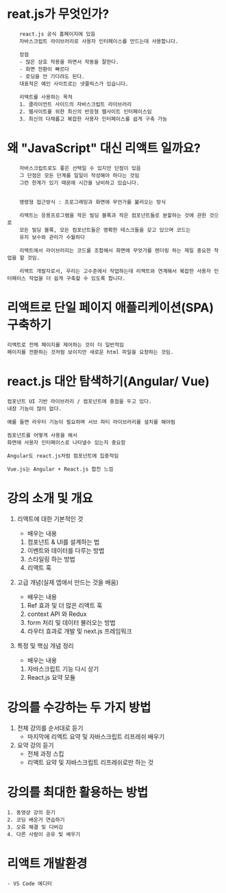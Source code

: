 # reat.js가 무엇인가?

```
    react.js 공식 홈페이지에 있음
    자바스크립트 라이브러리로 사용자 인터페이스를 만드는데 사용합니다.

    장점
    - 많은 상호 작용을 하면서 작동을 잘한다.
    - 화면 전환이 빠르다
    - 로딩을 안 기다려도 된다.
    대표적은 예인 사이트로는 넷플릭스가 있습니다.
    
    리액트를 사용하는 목적
    1. 클라이언트 사이드의 자바스크립트 라이브러리
    2. 웹사이트를 위한 최신의 반응형 웹사이트 인터페이스임
    3. 최신의 다채롭고 복잡한 사용자 인터페이스를 쉽게 구축 가능
```

# 왜 "JavaScript" 대신 리액트 일까요?
```
    자바스크립트로도 좋은 선택일 수 있지만 단점이 있음
    그 단점은 모든 단계를 일일이 작성해야 하다는 것임
    그런 한계가 있기 때문에 시간을 낭비하고 있습니다.


    명령형 접근방식 : 프로그래밍과 화면에 무언가를 불러오는 방식

    리액트는 응용프로그램을 작은 빌딩 블록과 작은 컴포넌트들로 분할하는 것에 관한 것으로
    모든 빌딩 블록, 모든 컴포넌트들은 명확한 테스크들을 갖고 있으며 코드는
    유지 보수와 관리가 수월하다
    
    리액트에서 라이브러리는 코드를 조합해서 화면에 무엇가를 렌더링 하는 제일 중요한 작업을 할 것임.

    리액트 개발자로서, 우리는 고수준에서 작업하는데 리액트와 연계해서 복잡한 사용자 인터페이스 작업을 더 쉽게 구축할 수 있도록 합니다.
```

# 리액트로 단일 페이지 애플리케이션(SPA) 구축하기
```
리액트로 전체 페이지를 제어하는 것이 더 일반적임
페이지를 전환하는 것처럼 보이지만 새로운 html 파일을 요청하는 것임.
```
# react.js 대안 탐색하기(Angular/ Vue)
```
컴포넌트 UI 기반 라이브러리 / 컴포넌트에 중점을 두고 있다.
내장 기능이 많이 없다.

예를 들면 라우터 기능이 필요하며 서브 파티 라이브러리를 설치를 해야됨

컴포넌트를 어떻게 사용을 해서
화면에 사용자 인터페이스로 나타낼수 있는지 중요함

Angular도 react.js처럼 컴포넌트에 집중적임

Vue.js는 Angular + React.js 합친 느낌

```

# 강의 소개 및 개요

1. 리액트에 대한 기본적인 것

    - 배우는 내용
    1. 컴포넌트 & UI를 설계하는 법
    2. 이벤트와 데이터를 다루는 방법
    3. 스타일링 하는 방법
    4. 리액트 훅

2. 고급 개념(실제 엡애서 만드는 것을 배움)
    
    - 배우는 내용 
    1. Ref 효과 및 더 많은 리액트 훅
    2. context API 와 Redux
    3. form  처리 및 데이터 불러오는 방법
    4. 라우터 효과로 개발 및 next.js 프레임워크


3. 특정 및 핵심 개념 정리
    - 배우는 내용
    1. 자바스크립트 기능 다시 상기
    2. React.js 요약 모듈


# 강의를 수강하는 두 가지 방법
1. 전체 강의를 순서대로 듣기
    - 마지막에 리엑트 요약 및 자바스크립트 리프레쉬 배우기
2. 요약 강의 듣기
    - 전체 과정 스킵
    - 리액트 요약 및 자바스크립트 리프레쉬로만 하는 것

# 강의를 최대한 활용하는 방법
    1. 동영샹 강의 듣기
    2. 코딩 배운거 연습하기
    3. 오류 해결 및 디버깅
    4. 다른 사람이 공유 및 배우기

# 리액트 개발환경
    - VS Code 에디터